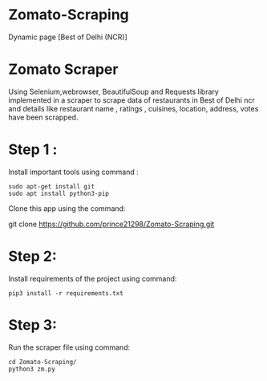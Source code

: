 # Zomato-Scraping
Dynamic page [Best of Delhi (NCR)]

#                                             Zomato Scraper
Using Selenium,webrowser, BeautifulSoup and Requests library implemented in a scraper to scrape data of restaurants in Best of Delhi ncr and details like restaurant name , ratings , cuisines, location, address, votes have been scrapped.

# Step 1 :
Install important tools using command :

    sudo apt-get install git
    sudo apt install python3-pip


Clone this app using the command:


  git clone https://github.com/prince21298/Zomato-Scraping.git
  
  
# Step 2:
Install requirements of the project using command:

    pip3 install -r requirements.txt
  
# Step 3:
Run the scraper file using command:

    cd Zomato-Scraping/
    python3 zm.py
